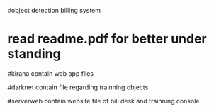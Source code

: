 #object detection billing system

# read readme.pdf for better under standing

#kirana contain web app files

#darknet contain file regarding trainning objects

#serverweb contain website file of bill desk and trainning console
